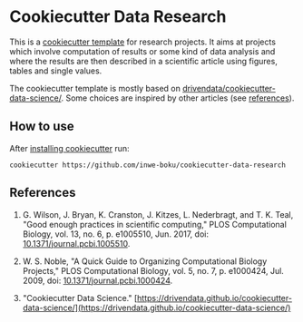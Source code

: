 # Cookiecutter Data Research

This is a [cookiecutter template](https://cookiecutter.readthedocs.io/) for research projects. It
aims at projects which involve computation of results or some kind of data analysis and where the
results are then described in a scientific article using figures, tables and single values.

The cookiecutter template is mostly based on [drivendata/cookiecutter-data-science/](https://drivendata.github.io/cookiecutter-data-science/). Some choices are inspired by other articles (see [references](#references)).

## How to use

After [installing cookiecutter](https://cookiecutter.readthedocs.io/en/stable/README.html#installation) run:

    cookiecutter https://github.com/inwe-boku/cookiecutter-data-research


## References

1. G. Wilson, J. Bryan, K. Cranston, J. Kitzes, L. Nederbragt, and T. K. Teal, "Good enough practices in scientific computing," PLOS Computational Biology, vol. 13, no. 6, p. e1005510, Jun. 2017, doi: [10.1371/journal.pcbi.1005510](https://doi.org/10.1371/journal.pcbi.1005510).

2. W. S. Noble, "A Quick Guide to Organizing Computational Biology Projects," PLOS Computational Biology, vol. 5, no. 7, p. e1000424, Jul. 2009, doi: [10.1371/journal.pcbi.1000424](doi.org/10.1371/journal.pcbi.1000424).

3. "Cookiecutter Data Science." [https://drivendata.github.io/cookiecutter-data-science/](https://drivendata.github.io/cookiecutter-data-science/)
